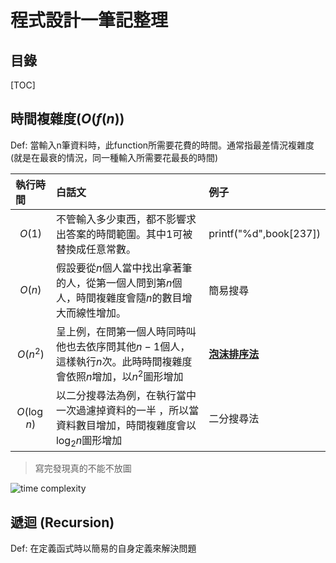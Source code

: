 # 程式設計一筆記整理
## 目錄
[TOC]

## 時間複雜度($O(f(n)$)
Def: 當輸入n筆資料時，此function所需要花費的時間。通常指最差情況複雜度(就是在最衰的情況，同一種輸入所需要花最長的時間)

| 執行時間 | 白話文 |例子|
|:------ |:------- |:---------|
| $$O(1)$$   | 不管輸入多少東西，都不影響求出答案的時間範圍。其中$1$可被替換成任意常數。 |printf("%d",book[237])
| $$O(n)$$  | 假設要從$n$個人當中找出拿著筆的人，從第一個人問到第$n$個人，時間複雜度會隨$n$的數目增大而線性增加。 |簡易搜尋|
| $$O(n^2)$$  | 呈上例，在問第一個人時同時叫他也去依序問其他$n-1$個人，這樣執行$n$次。此時時間複雜度會依照$n$增加，以$n^2$圖形增加|**[泡沫排序法](https://hackmd.io/@VSCwqJYJSXeRPkfDpYnbnQ/Sy79MIyju#%E6%B0%A3%E6%B3%A1%E6%8E%92%E5%BA%8F%E6%B3%95Bubble-Sort)**|
| $$O(\log n)$$  |以二分搜尋法為例，在執行當中一次過濾掉資料的一半 ，所以當資料數目增加，時間複雜度會以$\log_2n$圖形增加|二分搜尋法

>寫完發現真的不能不放圖

![time complexity](https://ithelp.ithome.com.tw/upload/images/20181020/20112011LzUSOSLEC0.png)

## 遞迴 (Recursion)
Def: 在定義函式時以簡易的自身定義來解決問題



